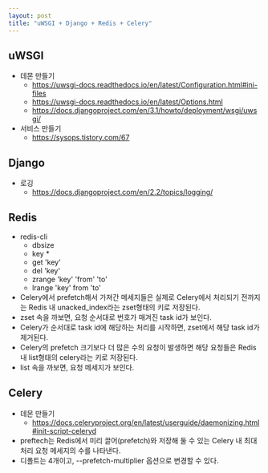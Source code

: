 ```yaml
---
layout: post
title: "uWSGI + Django + Redis + Celery"
---
```

## uWSGI
* 데몬 만들기
  * https://uwsgi-docs.readthedocs.io/en/latest/Configuration.html#ini-files
  * https://uwsgi-docs.readthedocs.io/en/latest/Options.html
  * https://docs.djangoproject.com/en/3.1/howto/deployment/wsgi/uwsgi/
* 서비스 만들기
  * https://sysops.tistory.com/67
  
## Django
* 로깅
  * https://docs.djangoproject.com/en/2.2/topics/logging/
  
## Redis
* redis-cli
  * dbsize
  * key *
  * get 'key'
  * del 'key'
  * zrange 'key' 'from' 'to'
  * lrange 'key' from 'to'
* Celery에서 prefetch해서 가져간 메세지들은 실제로 Celery에서 처리되기 전까지는 Redis 내 unacked_index라는 zset형태의 키로 저장된다.
* zset 속을 까보면, 요청 순서대로 번호가 매겨진 task id가 보인다.
* Celery가 순서대로 task id에 해당하는 처리를 시작하면,  zset에서 해당 task id가 제거된다.
* Celery의 prefetch 크기보다 더 많은 수의 요청이 발생하면 해당 요청들은 Redis 내 list형태의 celery라는 키로 저장된다.
* list 속을 까보면, 요청 메세지가 보인다.

## Celery
* 데몬 만들기
  * https://docs.celeryproject.org/en/latest/userguide/daemonizing.html#init-script-celeryd
* preftech는 Redis에서 미리 끌어(prefetch)와 저장해 둘 수 있는 Celery 내 최대 처리 요청 메세지의 수를 나타낸다.
* 디폴트는 4개이고,  --prefetch-multiplier 옵션으로 변경할 수 있다.
